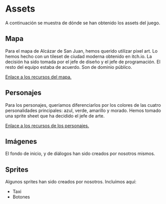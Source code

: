 # Assets

A continuación se muestra de dónde se han obtenido los assets del juego.

## Mapa
Para el mapa de Alcázar de San Juan, hemos querido utilizar pixel art. Lo hemos hecho con un tileset de ciudad moderna obtenido en itch.io. La decisión ha sido tomada por el jefe de diseño y el jefe de programación. El resto del equipo estaba de acuerdo. Son de dominio público.

[Enlace a los recursos del mapa.](https://shatteredreality.itch.io/modern-city)

## Personajes
Para los personajes, queríamos diferenciarlos por los colores de las cuatro personalidades principales: azul, verde, amarillo y morado. Hemos tomado una sprite sheet que ha decidido el jefe de arte.

[Enlace a los recursos de los personajes.](https://www.spriters-resource.com/snes/earthbound/sheet/3153/)

## Imágenes
El fondo de inicio, y de diálogos han sido creados por nosotros mismos.

## Sprites
Algunos sprites han sido creados por nosotros. Incluímos aquí:

- Taxi
- Botones
